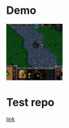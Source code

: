 # Demo

[<img src="demo_thumbnail.jpg" />](https://i.imgur.com/QVEGmBo.mp4)

# Test repo

[link](https://github.com/Cokemonkey11/WurstExecuteTest)
